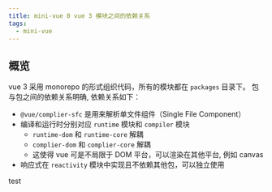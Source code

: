 ```yaml
---
title: mini-vue 0 vue 3 模块之间的依赖关系
tags:
  - mini-vue
---
```


## 概览

vue 3 采用 monorepo 的形式组织代码，所有的模块都在 `packages` 目录下。
包与包之间的依赖关系明确, 依赖关系如下：

- `@vue/complier-sfc` 是用来解析单文件组件（Single File Component）
- 编译和运行时分别对应 `runtime` 模块和 `compiler` 模块
  - `runtime-dom` 和 `runtime-core` 解耦
  - `complier-dom` 和 `complier-core` 解耦
  - 这使得 vue 可是不局限于 DOM 平台，可以渲染在其他平台, 例如 canvas
- 响应式在 `reactivity` 模块中实现且不依赖其他包，可以独立使用

test
